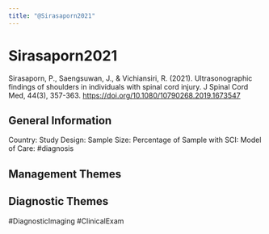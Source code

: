 ```yaml
---
title: "@Sirasaporn2021"
---
```


# Sirasaporn2021
Sirasaporn, P., Saengsuwan, J., & Vichiansiri, R. (2021). Ultrasonographic findings of shoulders in individuals with spinal cord injury. J Spinal Cord Med, 44(3), 357-363. https://doi.org/10.1080/10790268.2019.1673547 

## General Information
Country: 
Study Design: 
Sample Size: 
Percentage of Sample with SCI:
Model of Care: #diagnosis

## Management Themes


## Diagnostic Themes
#DiagnosticImaging #ClinicalExam 